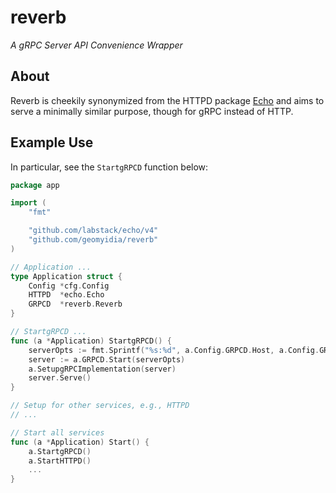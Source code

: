 # reverb

*A gRPC Server API Convenience Wrapper*

## About

Reverb is cheekily synonymized from the HTTPD package [Echo](https://echo.labstack.com/) and aims to serve a minimally similar purpose, though for gRPC instead of HTTP.

## Example Use

In particular, see the `StartgRPCD` function below:

```go
package app

import (
	"fmt"

	"github.com/labstack/echo/v4"
	"github.com/geomyidia/reverb"
)

// Application ...
type Application struct {
	Config *cfg.Config
	HTTPD  *echo.Echo
	GRPCD  *reverb.Reverb
}

// StartgRPCD ...
func (a *Application) StartgRPCD() {
	serverOpts := fmt.Sprintf("%s:%d", a.Config.GRPCD.Host, a.Config.GRPCD.Port)
	server := a.GRPCD.Start(serverOpts)
	a.SetupgRPCImplementation(server)
	server.Serve()
}

// Setup for other services, e.g., HTTPD
// ...

// Start all services
func (a *Application) Start() {
    a.StartgRPCD()
    a.StartHTTPD()
    ...
}
```
